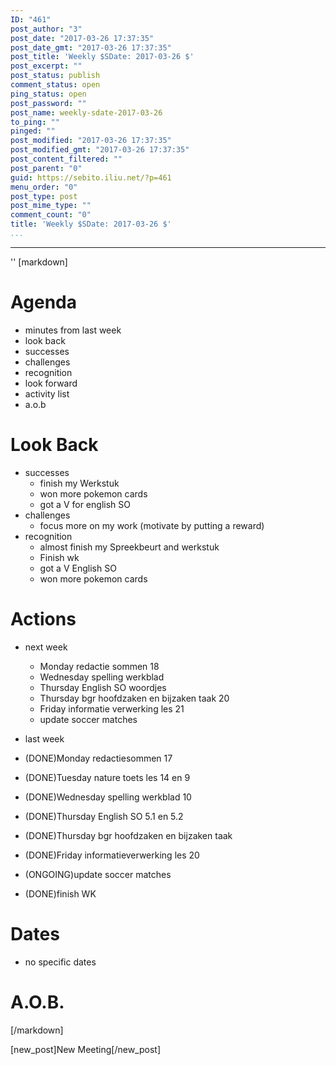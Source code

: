 ```yaml
---
ID: "461"
post_author: "3"
post_date: "2017-03-26 17:37:35"
post_date_gmt: "2017-03-26 17:37:35"
post_title: 'Weekly $SDate: 2017-03-26 $'
post_excerpt: ""
post_status: publish
comment_status: open
ping_status: open
post_password: ""
post_name: weekly-sdate-2017-03-26
to_ping: ""
pinged: ""
post_modified: "2017-03-26 17:37:35"
post_modified_gmt: "2017-03-26 17:37:35"
post_content_filtered: ""
post_parent: "0"
guid: https://sebito.iliu.net/?p=461
menu_order: "0"
post_type: post
post_mime_type: ""
comment_count: "0"
title: 'Weekly $SDate: 2017-03-26 $'
...
```

---

''
[markdown]
# Agenda

- minutes from last week
- look back
- successes
- challenges
- recognition
- look forward
- activity list
- a.o.b

# Look Back

- successes
  - finish my Werkstuk
  - won more pokemon cards
  - got a V for english SO
- challenges
  - focus more on my work (motivate by putting a reward)
- recognition
  - almost finish my Spreekbeurt and werkstuk
  - Finish wk
  - got a V English SO
  - won more pokemon cards
  

 
# Actions

- next week
  - Monday redactie sommen 18 
  - Wednesday spelling werkblad
  - Thursday English SO woordjes
  - Thursday bgr hoofdzaken en bijzaken taak 20
  - Friday informatie verwerking les 21
  - update soccer matches

 - last week
  - (DONE)Monday redactiesommen 17
  - (DONE)Tuesday nature toets les 14 en 9
  - (DONE)Wednesday spelling werkblad 10
  - (DONE)Thursday English SO 5.1 en 5.2
  - (DONE)Thursday bgr hoofdzaken en bijzaken taak
  - (DONE)Friday informatieverwerking les 20
  - (ONGOING)update soccer matches
  - (DONE)finish WK





# Dates
- no specific dates






# A.O.B.



[/markdown]

[new_post]New Meeting[/new_post]
